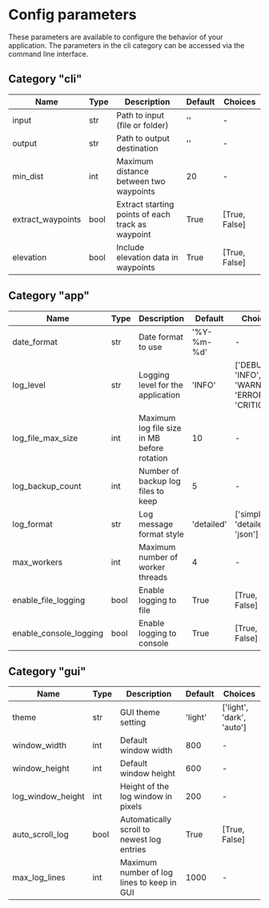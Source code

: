 # Config parameters

These parameters are available to configure the behavior of your application.
The parameters in the cli category can be accessed via the command line interface.

## Category "cli"

| Name              | Type | Description                                       | Default | Choices       |
|-------------------|------|---------------------------------------------------|---------|---------------|
| input             | str  | Path to input (file or folder)                    | ''      | -             |
| output            | str  | Path to output destination                        | ''      | -             |
| min_dist          | int  | Maximum distance between two waypoints            | 20      | -             |
| extract_waypoints | bool | Extract starting points of each track as waypoint | True    | [True, False] |
| elevation         | bool | Include elevation data in waypoints               | True    | [True, False] |

## Category "app"

| Name                   | Type | Description                                 | Default    | Choices                                           |
|------------------------|------|---------------------------------------------|------------|---------------------------------------------------|
| date_format            | str  | Date format to use                          | '%Y-%m-%d' | -                                                 |
| log_level              | str  | Logging level for the application           | 'INFO'     | ['DEBUG', 'INFO', 'WARNING', 'ERROR', 'CRITICAL'] |
| log_file_max_size      | int  | Maximum log file size in MB before rotation | 10         | -                                                 |
| log_backup_count       | int  | Number of backup log files to keep          | 5          | -                                                 |
| log_format             | str  | Log message format style                    | 'detailed' | ['simple', 'detailed', 'json']                    |
| max_workers            | int  | Maximum number of worker threads            | 4          | -                                                 |
| enable_file_logging    | bool | Enable logging to file                      | True       | [True, False]                                     |
| enable_console_logging | bool | Enable logging to console                   | True       | [True, False]                                     |

## Category "gui"

| Name              | Type | Description                                | Default | Choices                   |
|-------------------|------|--------------------------------------------|---------|---------------------------|
| theme             | str  | GUI theme setting                          | 'light' | ['light', 'dark', 'auto'] |
| window_width      | int  | Default window width                       | 800     | -                         |
| window_height     | int  | Default window height                      | 600     | -                         |
| log_window_height | int  | Height of the log window in pixels         | 200     | -                         |
| auto_scroll_log   | bool | Automatically scroll to newest log entries | True    | [True, False]             |
| max_log_lines     | int  | Maximum number of log lines to keep in GUI | 1000    | -                         |

